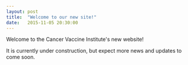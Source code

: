 ```yaml
---
layout: post
title:  "Welcome to our new site!"
date:   2015-11-05 20:30:00
---
```

Welcome to the Cancer Vaccine Institute's new website!

It is currently under construction, but expect more news and updates to come soon.
